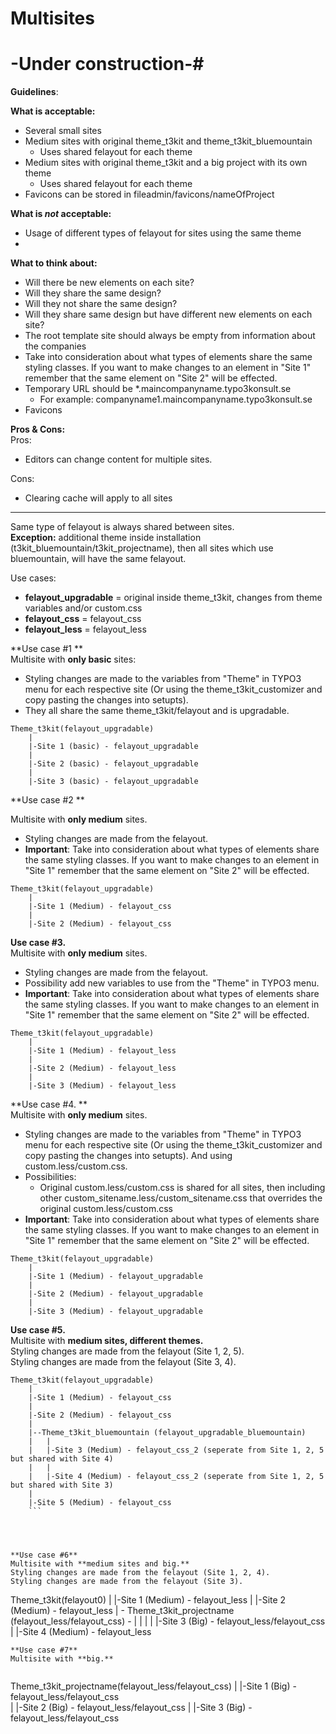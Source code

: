 # Multisites

# -Under construction-#
**Guidelines**: 

**What is acceptable:** 
* Several small sites  
* Medium sites with original theme_t3kit and theme_t3kit_bluemountain
	* Uses shared felayout for each theme  
* Medium sites with original theme_t3kit and a big project with its own theme  
	* Uses shared felayout for each theme 
* Favicons can be stored in fileadmin/favicons/nameOfProject


**What is *not* acceptable:**  
* Usage of different types of felayout for sites using the same theme  
* 

**What to think about:** 
* Will there be new elements on each site?  
* Will they share the same design?  
* Will they not share the same design?  
* Will they share same design but have different new elements on each site? 
* The root template site should always be empty from information about the companies 
* Take into consideration about what types of elements share the same styling classes. If you want to make changes to an element in "Site 1" remember that the same element on "Site 2" will be effected. 
* Temporary URL should be *.maincompanyname.typo3konsult.se
	* For example: companyname1.maincompanyname.typo3konsult.se
* Favicons

**Pros & Cons:**  
Pros:
* Editors can change content for multiple sites.

Cons:  
* Clearing cache will apply to all sites 

---

Same type of felayout is always shared between sites.  
**Exception:** additional theme inside installation (t3kit_bluemountain/t3kit_projectname), then all sites which use bluemountain, will have the same felayout.

Use cases:

* **felayout_upgradable** 	= original inside theme_t3kit, changes from theme variables and/or custom.css
* **felayout_css** 		= felayout_css
* **felayout_less** 		= felayout_less

**Use case #1  **  
Multisite with **only basic** sites:  
* Styling changes are made to the variables from "Theme" in TYPO3 menu for each respective site (Or using the theme_t3kit_customizer and copy pasting the changes into setupts).
* They all share the same theme_t3kit/felayout and is upgradable.  
 
```
Theme_t3kit(felayout_upgradable)  
	|  
	|-Site 1 (basic) - felayout_upgradable  
	|  
	|-Site 2 (basic) - felayout_upgradable   
	|  
	|-Site 3 (basic) - felayout_upgradable   
```


**Use case #2 ** 
 
Multisite with **only medium** sites.
* Styling changes are made from the felayout.  
* **Important**: Take into consideration about what types of elements share the same styling classes. If you want to make changes to an element in "Site 1" remember that the same element on "Site 2" will be effected.  

```
Theme_t3kit(felayout_upgradable)
	|
	|-Site 1 (Medium) - felayout_css 
	|
	|-Site 2 (Medium) - felayout_css 
```



**Use case #3.**  
Multisite with **only medium** sites.
* Styling changes are made from the felayout.  
* Possibility add new variables to use from the "Theme" in TYPO3 menu.
* **Important**:  Take into consideration about what types of elements share the same styling classes. If you want to make changes to an element in "Site 1" remember that the same element on "Site 2" will be effected.

```
Theme_t3kit(felayout_upgradable)
	|
	|-Site 1 (Medium) - felayout_less 
	|
	|-Site 2 (Medium) - felayout_less 
	|
	|-Site 3 (Medium) - felayout_less 
```





**Use case #4. **   
Multisite with **only medium** sites.
* Styling changes are made to the variables from "Theme" in TYPO3 menu for each respective site (Or using the theme_t3kit_customizer and copy pasting the changes into setupts). And using custom.less/custom.css. 
* Possibilities: 
  * Original custom.less/custom.css is shared for all sites, then including other custom_sitename.less/custom_sitename.css that overrides the original custom.less/custom.css
* **Important**: Take into consideration about what types of elements share the same styling classes. If you want to make changes to an element in "Site 1" remember that the same element on "Site 2" will be effected. 

```
Theme_t3kit(felayout_upgradable)
	|
	|-Site 1 (Medium) - felayout_upgradable  
	|
	|-Site 2 (Medium) - felayout_upgradable 
	|
	|-Site 3 (Medium) - felayout_upgradable 
``` 




**Use case #5.**  
Multisite with **medium sites, different themes.**  
Styling changes are made from the felayout (Site 1, 2, 5).  
Styling changes are made from the felayout (Site 3, 4).  
```
Theme_t3kit(felayout_upgradable)
	|
	|-Site 1 (Medium) - felayout_css
	|
	|-Site 2 (Medium) - felayout_css
	|
	|--Theme_t3kit_bluemountain (felayout_upgradable_bluemountain)
	|	|
	|	|-Site 3 (Medium) - felayout_css_2 (seperate from Site 1, 2, 5 but shared with Site 4)
	|	|
	|	|-Site 4 (Medium) - felayout_css_2 (seperate from Site 1, 2, 5 but shared with Site 3)
	|
	|-Site 5 (Medium) - felayout_css 
    ```




**Use case #6**  
Multisite with **medium sites and big.**  
Styling changes are made from the felayout (Site 1, 2, 4).  
Styling changes are made from the felayout (Site 3).  
```
Theme_t3kit(felayout0)
	|
	|-Site 1 (Medium) - felayout_less 
	|
	|-Site 2 (Medium) - felayout_less 
	|
	-
Theme_t3kit_projectname (felayout_less/felayout_css)
	-	|
	|	|
	|	|-Site 3 (Big) - felayout_less/felayout_css
	|
	|-Site 4 (Medium) - felayout_less 
```
**Use case #7**  
Multisite with **big.**  
 
```
Theme_t3kit_projectname(felayout_less/felayout_css)
	|
	|-Site 1 (Big) - felayout_less/felayout_css  
	|
	|-Site 2 (Big) - felayout_less/felayout_css 
	|
	|-Site 3 (Big) - felayout_less/felayout_css 
```